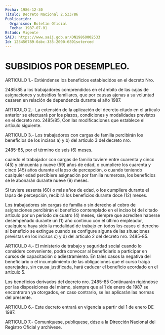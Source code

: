 ```yaml
---
Fecha: 1986-12-30
Título: Decreto Nacional 2.533/86
Publicación:
  Organismo: Boletín Oficial
  Fecha: 1987-07-01
Estado: Vigente
SAIJ: https://www.saij.gob.ar/DN19860002533
Id: 123456789-0abc-335-2000-6891soterced
---
```

# SUBSIDIOS POR DESEMPLEO.

<a id="1"></a>
ARTICULO 1.- Extiéndense los beneficios establecidos en el decreto Nro.

2485/85 a los trabajadores comprendidos en el ámbito de las cajas de asignaciones y subsidios familiares, que por causas ajenas a su voluntad cesaren en relación de dependencia durante el año 1987.

<a id="2"></a>
ARTICULO 2.- La extensión de la aplicación del decreto citado en el artículo anterior se efectuará por los plazos, condiciones y modalidades previstos en el decreto nro. 2485/85, Con las modificaciones que establece el artículo siguiente.

<a id="3"></a>
ARTICULO 3.- Los trabajadores con cargas de familia percibirán los beneficios de los incisos a) y b) del artículo 3 del decreto nro.

2485-85, por el término de seis (6) meses.

cuando el trabajador con cargas de familia tuviere entre cuarenta y cinco (45) y cincuenta y nueve (59) años de edad, o cumpliere los cuarenta y cinco (45) años durante el lapso de percepción, o cuando teniendo cualquier edad percibiere asignación por familia numerosa, los beneficios se le abonarán durante nueve (9) meses.

Si tuviere sesenta (60) o más años de edad, o los cumpliere durante el lapso de percepción, recibirá los beneficios durante doce (12) meses.

Los trabajadores sin cargas de familia o sin derecho al cobro de asignaciones percibirán el beneficio contemplado en el inciso b) del citado artículo por un período de cuatro (4) meses, siempre que acrediten haberse desempeñado durante un (1) año continuo con el último empleador, cualquiera haya sido la modalidad de trabajo en todos los casos el derecho al beneficio se extingue cuando se configure alguna de las situaciones previstas en los incisos c) y d) del artículo 2 del decreto nro. 2485-85.

<a id="4"></a>
ARTICULO 4.- El ministerio de trabajo y seguridad social cuando lo considere conveniente, podrá convocar al beneficiario a participar en cursos de capacitación o adiestramiento. En tales casos la negativa del beneficiario o el incumplimiento de las obligaciones que el curso traiga aparejadas, sin causa justificada, hará caducar el beneficio acordado en el articulo 5.

<a id="5"></a>
Los beneficios derivados del decreto nro. 2485-85 Continuarán rigiéndose por las disposiciones del mismo, siempre que al 1 de enero de 1987 se encontraran ya otorgados, en caso contrario, se les aplicarán las normas del presente.

<a id="6"></a>
ARTICULO 6.- Este decreto entrará en vigencia a partir del 1 de enero DE 1987.

<a id="7"></a>
ARTICULO 7.- Comuníquese, publíquese, dése a la Dirección Nacional del Registro Oficial y archívese.